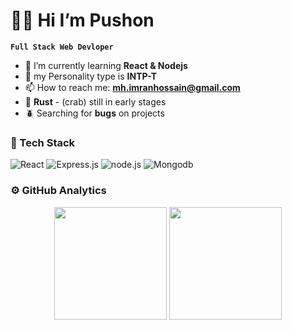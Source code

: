 # 👨‍🚀 Hi I’m Pushon
**`Full Stack Web Devloper`**
- 🌱 I’m currently learning  **React & Nodejs**
- 🪬 my Personality type is **INTP-T**
- 📫 How to reach me: **mh.imranhossain@gmail.com**
- 🦀 **Rust** - (crab) still in early stages
- 🪲 Searching for **bugs** on projects

<h3>🔧 Tech Stack</h3>
<p>
<img alt="React" src="https://img.shields.io/badge/React-20232A?style=for-the-badge&logo=react&logoColor=61DAFB">
<img alt="Express.js" src="https://img.shields.io/badge/Express.js-404D59?style=for-the-badge">
<img alt="node.js" src="https://img.shields.io/badge/Node.js-43853D?style=for-the-badge&logo=node.js&logoColor=white">
<img alt="Mongodb" src="https://img.shields.io/badge/MongoDB-4EA94B?style=for-the-badge&logo=mongodb&logoColor=white">
</p>
<h3>⚙️ GitHub Analytics</h3>
<p align="center">
<img height="180em" src="https://github-readme-stats-eight-theta.vercel.app/api?username=push-on&show_icons=true&theme=algolia&include_all_commits=true&count_private=true"/>
<img height="180em" src="https://github-readme-stats-eight-theta.vercel.app/api/top-langs/?username=push-on&layout=compact&langs_count=8&theme=algolia"/>
</p>
